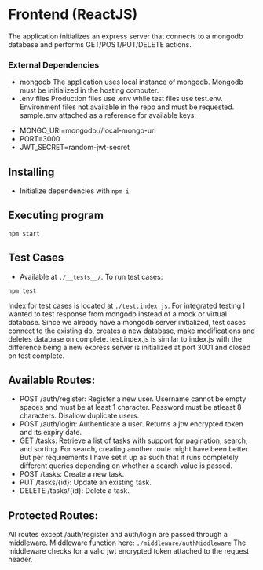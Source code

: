 # Frontend (ReactJS)
The application initializes an express server that connects to a mongodb database and performs GET/POST/PUT/DELETE actions. 

### External Dependencies
* mongodb
The application uses local instance of mongodb. Mongodb must be initialized in the hosting computer. 
* .env files
Production files use .env while test files use test.env. Environment files not available in the repo and must be requested. sample.env attached as a reference for available keys:
- MONGO_URI=mongodb://local-mongo-uri
- PORT=3000 
- JWT_SECRET=random-jwt-secret

## Installing

* Initialize dependencies with `npm i`

## Executing program

```
npm start
```

## Test Cases
* Available at ```./__tests__/```.
To run test cases:
```
npm test
```
Index for test cases is located at ```./test.index.js```. 
For integrated testing I wanted to test response from mongodb instead of a mock or virtual database. Since we already have a mongodb server initialized, test cases connect to the existing db, creates a new database, make modifications and deletes database on complete.
test.index.js is similar to index.js with the difference being a new express server is initialized at port 3001 and closed on test complete.

## Available Routes:
* POST /auth/register: Register a new user. Username cannot be empty spaces and must be at least 1 character. Password must be atleast 8 characters. Disallow duplicate users.
* POST /auth/login: Authenticate a user. Returns a jtw encrypted token and its expiry date.
* GET /tasks: Retrieve a list of tasks with support for pagination, search, and sorting.
For search, creating another route might have been better. But per requirements I have set it up as such that it runs completely different queries depending on whether a search value is passed.
* POST /tasks: Create a new task. 
* PUT /tasks/{id}: Update an existing task. 
* DELETE /tasks/{id}: Delete a task.
 
## Protected Routes:
All routes except /auth/register and auth/login are passed through a middleware.
Middleware function here: ```./middleware/authMiddleware```
The middleware checks for a valid jwt encrypted token attached to the request header.






